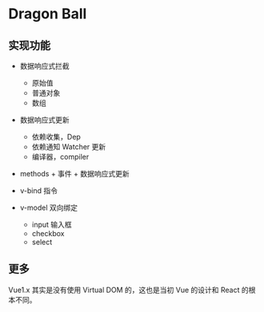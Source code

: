 # Dragon Ball

## 实现功能

- 数据响应式拦截

  - 原始值
  - 普通对象
  - 数组

- 数据响应式更新

  - 依赖收集，Dep
  - 依赖通知 Watcher 更新
  - 编译器，compiler

- methods + 事件 + 数据响应式更新

- v-bind 指令

- v-model 双向绑定

  - input 输入框
  - checkbox
  - select



## 更多

Vue1.x 其实是没有使用 Virtual DOM 的，这也是当初 Vue 的设计和 React 的根本不同。
